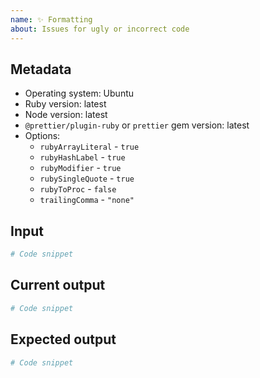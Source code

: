 ```yaml
---
name: ✨ Formatting
about: Issues for ugly or incorrect code
---
```


## Metadata

- Operating system: Ubuntu
- Ruby version: latest
- Node version: latest
- `@prettier/plugin-ruby` or `prettier` gem version: latest
- Options:
  - `rubyArrayLiteral` - `true`
  - `rubyHashLabel` - `true`
  - `rubyModifier` - `true`
  - `rubySingleQuote` - `true`
  - `rubyToProc` - `false`
  - `trailingComma` - `"none"`

## Input

```ruby
# Code snippet
```

## Current output

```ruby
# Code snippet
```

## Expected output

```ruby
# Code snippet
```
